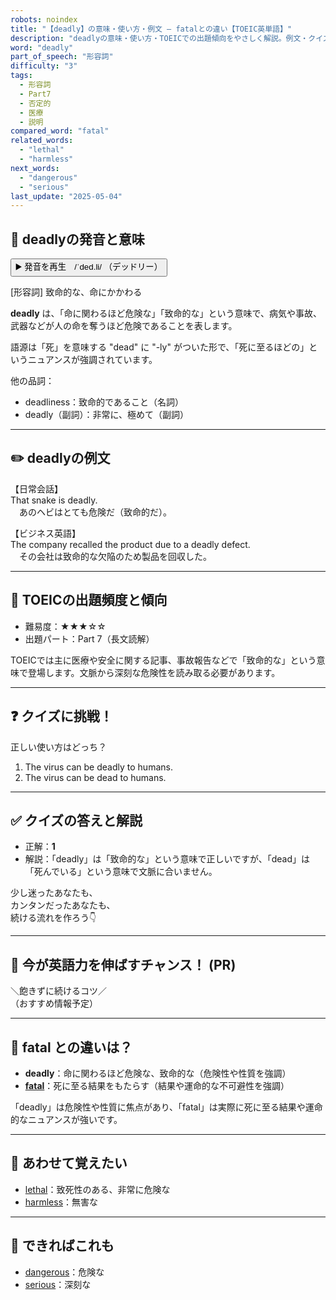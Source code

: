 ```yaml
---
robots: noindex
title: "【deadly】の意味・使い方・例文 ― fatalとの違い【TOEIC英単語】"
description: "deadlyの意味・使い方・TOEICでの出題傾向をやさしく解説。例文・クイズ付きでfatalとの違いもわかりやすく学べます。"
word: "deadly"
part_of_speech: "形容詞"
difficulty: "3"
tags:
  - 形容詞
  - Part7
  - 否定的
  - 医療
  - 説明
compared_word: "fatal"
related_words:
  - "lethal"
  - "harmless"
next_words:
  - "dangerous"
  - "serious"
last_update: "2025-05-04"
---
```


## 🔰 deadlyの発音と意味

<button class="play-audio" onclick="playTTS('deadly')">
  <span class="play-audio-main">
    ▶️ 発音を再生　/ˈded.li/
  </span>
  <span class="play-audio-sub">
    （デッドリー）
  </span>
</button>

[形容詞] 致命的な、命にかかわる

**deadly** は、「命に関わるほど危険な」「致命的な」という意味で、病気や事故、武器などが人の命を奪うほど危険であることを表します。

語源は「死」を意味する "dead" に "-ly" がついた形で、「死に至るほどの」というニュアンスが強調されています。

他の品詞：  
- deadliness：致命的であること（名詞）
- deadly（副詞）：非常に、極めて（副詞）

---

## ✏️ deadlyの例文

【日常会話】  
That snake is deadly.  
　あのヘビはとても危険だ（致命的だ）。

【ビジネス英語】  
The company recalled the product due to a deadly defect.  
　その会社は致命的な欠陥のため製品を回収した。

---

## 🎯 TOEICの出題頻度と傾向

- 難易度：★★★☆☆
- 出題パート：Part 7（長文読解）

TOEICでは主に医療や安全に関する記事、事故報告などで「致命的な」という意味で登場します。文脈から深刻な危険性を読み取る必要があります。

---

## ❓ クイズに挑戦！

正しい使い方はどっち？

1. The virus can be deadly to humans.  
2. The virus can be dead to humans.

---

## ✅ クイズの答えと解説

- 正解：**1**
- 解説：「deadly」は「致命的な」という意味で正しいですが、「dead」は「死んでいる」という意味で文脈に合いません。

少し迷ったあなたも、  
カンタンだったあなたも、  
続ける流れを作ろう👇️

---

## 🚀 今が英語力を伸ばすチャンス！ (PR)

<div class="info-center">
＼飽きずに続けるコツ／<br>  
（おすすめ情報予定）
</div>

---

## 🤔  fatal との違いは？

- **deadly**：命に関わるほど危険な、致命的な（危険性や性質を強調）
- **[fatal](/word/fatal)**：死に至る結果をもたらす（結果や運命的な不可避性を強調）

「deadly」は危険性や性質に焦点があり、「fatal」は実際に死に至る結果や運命的なニュアンスが強いです。

---

## 🧩 あわせて覚えたい

- [lethal](/word/lethal)：致死性のある、非常に危険な
- [harmless](/word/harmless)：無害な

---

## 📖 できればこれも

- [dangerous](/word/dangerous)：危険な
- [serious](/word/serious)：深刻な

<!-- cvid: aid26_bid27 -->
